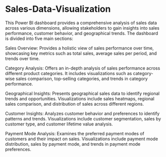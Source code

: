 # Sales-Data-Visualization
This Power BI dashboard provides a comprehensive analysis of sales data across various dimensions, allowing stakeholders to gain insights into sales performance, customer behavior, and geographical trends. The dashboard is divided into five main sections:

Sales Overview: Provides a holistic view of sales performance over time, showcasing key metrics such as total sales, average sales per period, and trends over time.

Category Analysis: Offers an in-depth analysis of sales performance across different product categories. It includes visualizations such as category-wise sales comparison, top-selling categories, and trends in category performance.

Geographical Insights: Presents geographical sales data to identify regional trends and opportunities. Visualizations include sales heatmaps, regional sales comparison, and distribution of sales across different regions.

Customer Insights: Analyzes customer behavior and preferences to identify patterns and trends. Visualizations include customer segmentation, sales by customer type, and customer lifetime value analysis.

Payment Mode Analysis: Examines the preferred payment modes of customers and their impact on sales. Visualizations include payment mode distribution, sales by payment mode, and trends in payment mode preferences.
